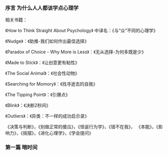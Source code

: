 ### 序言 为什么人人都该学点心理学

相关书籍：

《How to Think Straight About Psychology》 中译名：《与“众”不同的心理学》

《Nudge》：《助推-我们如何作出最佳选择》

《Paradox of Choice - Why More is Less》：《无从选择-为何多既是少》

《Made to Stick》：《让创意更有粘性》

《The Social Animal》：《社会性动物》

《Searching for Momory》：《找寻逝去的自我》

《The Tipping Point》：《引爆点》

《Blink》：《决断2秒间》

《Outliers》：《异类：不一样的成功启示录》

《决策与判断》，《别做正常的傻瓜》，《怪诞行为学》，《错不在我》，
《本能》，《影响力》，《摇摆》，《进化心理学》，《学会提问》

### 第一篇 暗时间
